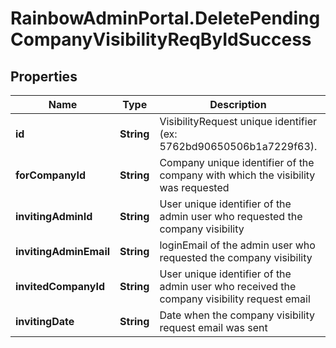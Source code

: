 # RainbowAdminPortal.DeletePendingCompanyVisibilityReqByIdSuccess

## Properties

Name | Type | Description | Notes
------------ | ------------- | ------------- | -------------
**id** | **String** | VisibilityRequest unique identifier (ex: 5762bd90650506b1a7229f63). | 
**forCompanyId** | **String** | Company unique identifier of the company with which the visibility was requested | 
**invitingAdminId** | **String** | User unique identifier of the admin user who requested the company visibility | 
**invitingAdminEmail** | **String** | loginEmail of the admin user who requested the company visibility | 
**invitedCompanyId** | **String** | User unique identifier of the admin user who received the company visibility request email | 
**invitingDate** | **String** | Date when the company visibility request email was sent | 


